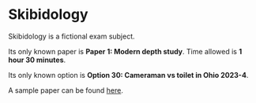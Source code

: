 # Skibidology

Skibidology is a fictional exam subject.

Its only known paper is **Paper 1: Modern depth study**. Time allowed is **1 hour 30 minutes**.

Its only known option is **Option 30: Cameraman vs toilet in Ohio 2023-4**.

A sample paper can be found [here](https://www.reddit.com/r/GCSE/comments/1drbwn2/new_gcse_just_dropped/).